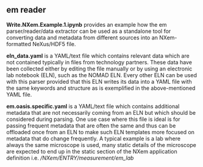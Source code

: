 ## em reader

**Write.NXem.Example.1.ipynb** provides an example how the em parser/reader/data extractor
can be used as a standalone tool for converting data and metadata from different sources into an NXem-formatted NeXus/HDF5 file.

**eln_data.yaml** is a YAML/text file which contains relevant data which are not
contained typically in files from technology partners. These data have been collected
either by editing the file manually or by using an electronic lab notebook (ELN),
such as the NOMAD ELN. Every other ELN can be used with this parser provided that
this ELN writes its data into a YAML file with the same keywords and structure as is
exemplified in the above-mentioned YAML file.

**em.oasis.specific.yaml** is a YAML/text file which contains additional metadata that are
not necessarily coming from an ELN but which should be considered during parsing.
One use case where this file is ideal is for passing frequent metadata that are often the
same and thus can be offloaded once from an ELN to make such ELN templates more
focused on metadata that do change frequently. A typical example is a lab where always the
same microscope is used, many static details of the microscope are expected to end up
in the static section of the NXem application definition i.e. */NXem/ENTRY/measurement/em_lab*
